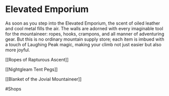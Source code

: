 # Elevated Emporium

As soon as you step into the Elevated Emporium, the scent of oiled leather and cool metal fills the air. The walls are adorned with every imaginable tool for the mountaineer: ropes, hooks, crampons, and all manner of adventuring gear. But this is no ordinary mountain supply store; each item is imbued with a touch of Laughing Peak magic, making your climb not just easier but also more joyful.

[[Ropes of Rapturous Ascent]]

[[Nightgleam Tent Pegs]]

[[Blanket of the Jovial Mountaineer]]


#Shops